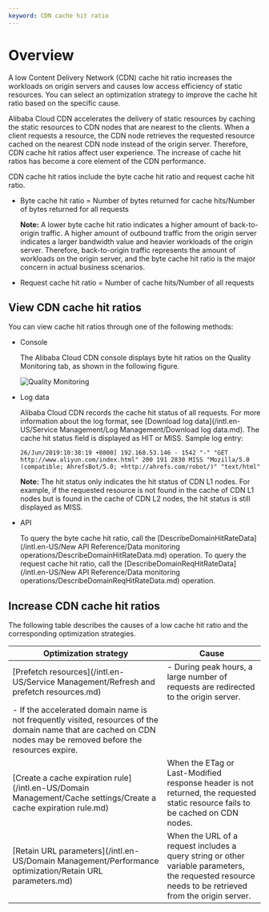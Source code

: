 ```yaml
---
keyword: CDN cache hit ratio
---
```


# Overview

A low Content Delivery Network \(CDN\) cache hit ratio increases the workloads on origin servers and causes low access efficiency of static resources. You can select an optimization strategy to improve the cache hit ratio based on the specific cause.

Alibaba Cloud CDN accelerates the delivery of static resources by caching the static resources to CDN nodes that are nearest to the clients. When a client requests a resource, the CDN node retrieves the requested resource cached on the nearest CDN node instead of the origin server. Therefore, CDN cache hit ratios affect user experience. The increase of cache hit ratios has become a core element of the CDN performance.

CDN cache hit ratios include the byte cache hit ratio and request cache hit ratio.

-   Byte cache hit ratio = Number of bytes returned for cache hits/Number of bytes returned for all requests

    **Note:** A lower byte cache hit ratio indicates a higher amount of back-to-origin traffic. A higher amount of outbound traffic from the origin server indicates a larger bandwidth value and heavier workloads of the origin server. Therefore, back-to-origin traffic represents the amount of workloads on the origin server, and the byte cache hit ratio is the major concern in actual business scenarios.

-   Request cache hit ratio = Number of cache hits/Number of all requests

## View CDN cache hit ratios

You can view cache hit ratios through one of the following methods:

-   Console

    The Alibaba Cloud CDN console displays byte hit ratios on the Quality Monitoring tab, as shown in the following figure.

    ![Quality Monitoring](https://static-aliyun-doc.oss-accelerate.aliyuncs.com/assets/img/en-US/3795542261/p63526.png)

-   Log data

    Alibaba Cloud CDN records the cache hit status of all requests. For more information about the log format, see [Download log data](/intl.en-US/Service Management/Log Management/Download log data.md). The cache hit status field is displayed as HIT or MISS. Sample log entry:

    ```
    26/Jun/2019:10:38:19 +0800] 192.168.53.146 - 1542 "-" "GET http://www.aliyun.com/index.html" 200 191 2830 MISS "Mozilla/5.0 (compatible; AhrefsBot/5.0; +http://ahrefs.com/robot/)" "text/html"
    ```

    **Note:** The hit status only indicates the hit status of CDN L1 nodes. For example, if the requested resource is not found in the cache of CDN L1 nodes but is found in the cache of CDN L2 nodes, the hit status is still displayed as MISS.

-   API

    To query the byte cache hit ratio, call the [DescribeDomainHitRateData](/intl.en-US/New API Reference/Data monitoring operations/DescribeDomainHitRateData.md) operation. To query the request cache hit ratio, call the [DescribeDomainReqHitRateData](/intl.en-US/New API Reference/Data monitoring operations/DescribeDomainReqHitRateData.md) operation.


## Increase CDN cache hit ratios

The following table describes the causes of a low cache hit ratio and the corresponding optimization strategies.

|Optimization strategy|Cause|
|---------------------|-----|
|[Prefetch resources](/intl.en-US/Service Management/Refresh and prefetch resources.md)|-   During peak hours, a large number of requests are redirected to the origin server.
-   If the accelerated domain name is not frequently visited, resources of the domain name that are cached on CDN nodes may be removed before the resources expire. |
|[Create a cache expiration rule](/intl.en-US/Domain Management/Cache settings/Create a cache expiration rule.md)|When the ETag or Last-Modified response header is not returned, the requested static resource fails to be cached on CDN nodes.|
|[Retain URL parameters](/intl.en-US/Domain Management/Performance optimization/Retain URL parameters.md)|When the URL of a request includes a query string or other variable parameters, the requested resource needs to be retrieved from the origin server.|

